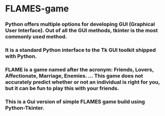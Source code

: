 # FLAMES-game

### Python offers multiple options for developing GUI (Graphical User Interface). Out of all the GUI methods, tkinter is the most commonly used method. 
### It is a standard Python interface to the Tk GUI toolkit shipped with Python.
### FLAME is a game named after the acronym: Friends, Lovers, Affectionate, Marriage, Enemies. ... This game does not accurately predict whether or not an individual is right for you, but it can be fun to play this with your friends.
### This is a Gui version of simple FLAMES game build using Python-Tkinter.
